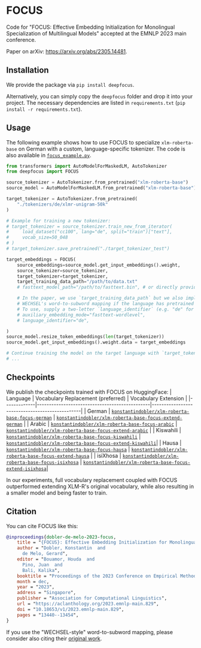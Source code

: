 # FOCUS

Code for "FOCUS: Effective Embedding Initialization for Monolingual Specialization of Multilingual Models" accepted at the EMNLP 2023 main conference.

Paper on arXiv: https://arxiv.org/abs/2305.14481.

## Installation

We provide the package via `pip install deepfocus`.

Alternatively, you can simply copy the `deepfocus` folder and drop it into your project.
The necessary dependencies are listed in `requirements.txt` (`pip install -r requirements.txt`).

## Usage

The following example shows how to use FOCUS to specialize `xlm-roberta-base` on German with a custom, language-specific tokenizer. The code is also available in [`focus_example.py`](focus_example.py).

```python
from transformers import AutoModelForMaskedLM, AutoTokenizer
from deepfocus import FOCUS

source_tokenizer = AutoTokenizer.from_pretrained("xlm-roberta-base")
source_model = AutoModelForMaskedLM.from_pretrained("xlm-roberta-base")

target_tokenizer = AutoTokenizer.from_pretrained(
    "./tokenizers/de/xlmr-unigram-50k"
)

# Example for training a new tokenizer:
# target_tokenizer = source_tokenizer.train_new_from_iterator(
#     load_dataset("cc100", lang="de", split="train")["text"],
#     vocab_size=50_048
# )
# target_tokenizer.save_pretrained("./target_tokenizer_test")

target_embeddings = FOCUS(
    source_embeddings=source_model.get_input_embeddings().weight,
    source_tokenizer=source_tokenizer,
    target_tokenizer=target_tokenizer,
    target_training_data_path="/path/to/data.txt"
    # fasttext_model_path="/path/to/fasttext.bin", # or directly provide path to token-level fasttext model 

    # In the paper, we use `target_training_data_path` but we also implement using
    # WECHSEL's word-to-subword mapping if the language has pretrained fasttext word embeddings available online
    # To use, supply a two-letter `language_identifier` (e.g. "de" for German) instead of `target_training_data_path` and set:
    # auxiliary_embedding_mode="fasttext-wordlevel",
    # language_identifier="de",

)
source_model.resize_token_embeddings(len(target_tokenizer))
source_model.get_input_embeddings().weight.data = target_embeddings

# Continue training the model on the target language with `target_tokenizer`.
# ...
```

## Checkpoints
We publish the checkpoints trained with FOCUS on HuggingFace:
| Language    | Vocabulary Replacement (preferred)                              | Vocabulary Extension                                 |
|-------------|-----------------------------------------------|------------------------------------------------|
| German      | [`konstantindobler/xlm-roberta-base-focus-german`](https://huggingface.co/konstantindobler/xlm-roberta-base-focus-german)           | [`konstantindobler/xlm-roberta-base-focus-extend-german`](https://huggingface.co/konstantindobler/xlm-roberta-base-focus-extend-german)          |
| Arabic      | [`konstantindobler/xlm-roberta-base-focus-arabic`](https://huggingface.co/konstantindobler/xlm-roberta-base-focus-arabic)           | [`konstantindobler/xlm-roberta-base-focus-extend-arabic`](https://huggingface.co/konstantindobler/xlm-roberta-base-focus-extend-arabic)          |
| Kiswahili   | [`konstantindobler/xlm-roberta-base-focus-kiswahili`](https://huggingface.co/konstantindobler/xlm-roberta-base-focus-kiswahili)     | [`konstantindobler/xlm-roberta-base-focus-extend-kiswahili`](https://huggingface.co/konstantindobler/xlm-roberta-base-focus-extend-kiswahili)|
| Hausa       | [`konstantindobler/xlm-roberta-base-focus-hausa`](https://huggingface.co/konstantindobler/xlm-roberta-base-focus-hausa)           | [`konstantindobler/xlm-roberta-base-focus-extend-hausa`](https://huggingface.co/konstantindobler/xlm-roberta-base-focus-extend-hausa)          |
| isiXhosa    | [`konstantindobler/xlm-roberta-base-focus-isixhosa`](https://huggingface.co/konstantindobler/xlm-roberta-base-focus-isixhosa)     | [`konstantindobler/xlm-roberta-base-focus-extend-isixhosa`](https://huggingface.co/konstantindobler/xlm-roberta-base-focus-extend-isixhosa)|

In our experiments, full vocabulary replacement coupled with FOCUS outperformed extending XLM-R's original vocabulary, while also resulting in a smaller model and being faster to train.

## Citation

You can cite FOCUS like this:

```bibtex
@inproceedings{dobler-de-melo-2023-focus,
    title = "{FOCUS}: Effective Embedding Initialization for Monolingual Specialization of Multilingual Models",
    author = "Dobler, Konstantin  and
      de Melo, Gerard",
    editor = "Bouamor, Houda  and
      Pino, Juan  and
      Bali, Kalika",
    booktitle = "Proceedings of the 2023 Conference on Empirical Methods in Natural Language Processing",
    month = dec,
    year = "2023",
    address = "Singapore",
    publisher = "Association for Computational Linguistics",
    url = "https://aclanthology.org/2023.emnlp-main.829",
    doi = "10.18653/v1/2023.emnlp-main.829",
    pages = "13440--13454",
}
```

If you use the "WECHSEL-style" word-to-subword mapping, please consider also citing their [original work](https://github.com/CPJKU/wechsel).
